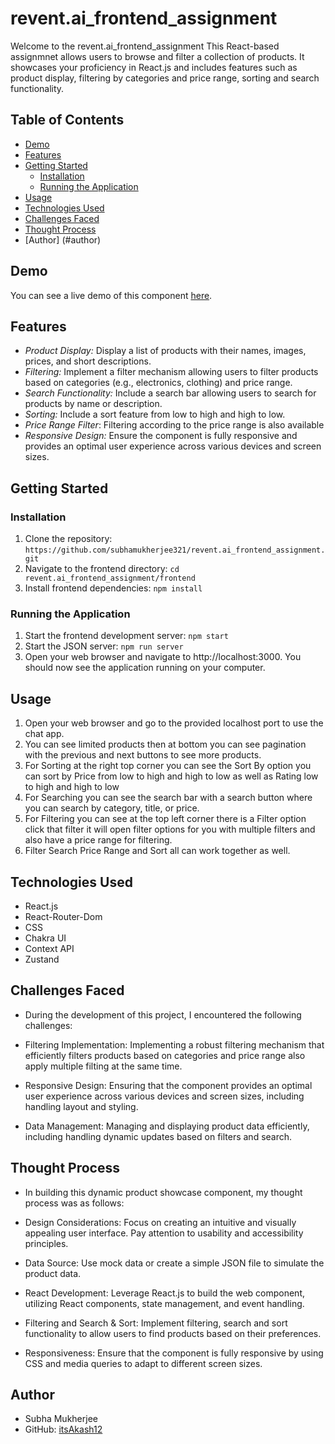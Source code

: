# revent.ai_frontend_assignment

Welcome to the revent.ai_frontend_assignment This React-based assignmnet allows users to browse and filter a collection of products. It showcases your proficiency in React.js and includes features such as product display, filtering by categories and price range, sorting and search functionality.

## Table of Contents

- [Demo](#demo)
- [Features](#features)
- [Getting Started](#getting-started)
  - [Installation](#installation)
  - [Running the Application](#running-the-application)
- [Usage](#usage)
- [Technologies Used](#technologies-used)
- [Challenges Faced](#challenges-faced)
- [Thought Process](#thought-process)
- [Author] (#author)

## Demo

You can see a live demo of this component [here](https://example.com).

## Features

- *Product Display:* Display a list of products with their names, images, prices, and short descriptions.
- *Filtering:* Implement a filter mechanism allowing users to filter products based on categories (e.g., electronics, clothing) and price range.
- *Search Functionality:* Include a search bar allowing users to search for products by name or description.
- *Sorting:* Include a sort feature from low to high and high to low.
- *Price Range Filter*: Filtering according to the price range is also available
- *Responsive Design:* Ensure the component is fully responsive and provides an optimal user experience across various devices and screen sizes.

## Getting Started

### Installation

1. Clone the repository: `https://github.com/subhamukherjee321/revent.ai_frontend_assignment.git`
2. Navigate to the frontend directory: `cd revent.ai_frontend_assignment/frontend`
3. Install frontend dependencies: `npm install`

### Running the Application
1. Start the frontend development server: `npm start`
2. Start the JSON server: `npm run server`
3. Open your web browser and navigate to http://localhost:3000. You should now see the application running on your computer.

## Usage
1. Open your web browser and go to the provided localhost port to use the chat app.
2. You can see limited products then at bottom you can see pagination with the previous and next buttons to see more products.
3. For Sorting at the right top corner you can see the Sort By option you can sort by Price from low to high and high to low as well as Rating low to high and high to low
4. For Searching you can see the search bar with a search button where you can search by category, title, or price.
5. For Filtering you can see at the top left corner there is a Filter option click that filter it will open filter options for you with multiple filters and also have a price range for filtering.
6. Filter Search Price Range and Sort all can work together as well.

## Technologies Used
- React.js
- React-Router-Dom
- CSS
- Chakra UI
- Context API
- Zustand

## Challenges Faced
- During the development of this project, I encountered the following challenges:

- Filtering Implementation: Implementing a robust filtering mechanism that efficiently filters products based on categories and price range also apply multiple filting at the same time.

- Responsive Design: Ensuring that the component provides an optimal user experience across various devices and screen sizes, including handling layout and styling.

- Data Management: Managing and displaying product data efficiently, including handling dynamic updates based on filters and search.

## Thought Process
- In building this dynamic product showcase component, my thought process was as follows:

- Design Considerations: Focus on creating an intuitive and visually appealing user interface. Pay attention to usability and accessibility principles.

- Data Source: Use mock data or create a simple JSON file to simulate the product data.

- React Development: Leverage React.js to build the web component, utilizing React components, state management, and event handling.

- Filtering and Search & Sort: Implement filtering, search and sort functionality to allow users to find products based on their preferences.

- Responsiveness: Ensure that the component is fully responsive by using CSS and media queries to adapt to different screen sizes.

## Author
- Subha Mukherjee
- GitHub: [itsAkash12](https://github.com/subhamukherjee321)
